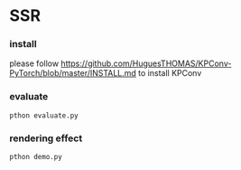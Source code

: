 # SSR 
### install
please follow https://github.com/HuguesTHOMAS/KPConv-PyTorch/blob/master/INSTALL.md to install KPConv
### evaluate
```
pthon evaluate.py
```
### rendering effect
```
pthon demo.py
```
